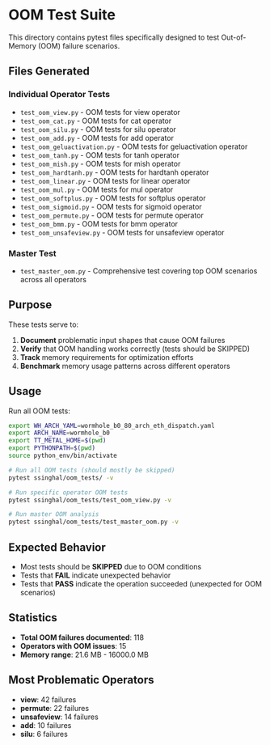 # OOM Test Suite

This directory contains pytest files specifically designed to test Out-of-Memory (OOM) failure scenarios.

## Files Generated

### Individual Operator Tests
- `test_oom_view.py` - OOM tests for view operator
- `test_oom_cat.py` - OOM tests for cat operator
- `test_oom_silu.py` - OOM tests for silu operator
- `test_oom_add.py` - OOM tests for add operator
- `test_oom_geluactivation.py` - OOM tests for geluactivation operator
- `test_oom_tanh.py` - OOM tests for tanh operator
- `test_oom_mish.py` - OOM tests for mish operator
- `test_oom_hardtanh.py` - OOM tests for hardtanh operator
- `test_oom_linear.py` - OOM tests for linear operator
- `test_oom_mul.py` - OOM tests for mul operator
- `test_oom_softplus.py` - OOM tests for softplus operator
- `test_oom_sigmoid.py` - OOM tests for sigmoid operator
- `test_oom_permute.py` - OOM tests for permute operator
- `test_oom_bmm.py` - OOM tests for bmm operator
- `test_oom_unsafeview.py` - OOM tests for unsafeview operator

### Master Test
- `test_master_oom.py` - Comprehensive test covering top OOM scenarios across all operators

## Purpose

These tests serve to:

1. **Document** problematic input shapes that cause OOM failures
2. **Verify** that OOM handling works correctly (tests should be SKIPPED)
3. **Track** memory requirements for optimization efforts
4. **Benchmark** memory usage patterns across different operators

## Usage

Run all OOM tests:
```bash
export WH_ARCH_YAML=wormhole_b0_80_arch_eth_dispatch.yaml
export ARCH_NAME=wormhole_b0
export TT_METAL_HOME=$(pwd)
export PYTHONPATH=$(pwd)
source python_env/bin/activate

# Run all OOM tests (should mostly be skipped)
pytest ssinghal/oom_tests/ -v

# Run specific operator OOM tests
pytest ssinghal/oom_tests/test_oom_view.py -v

# Run master OOM analysis
pytest ssinghal/oom_tests/test_master_oom.py -v
```

## Expected Behavior

- Most tests should be **SKIPPED** due to OOM conditions
- Tests that **FAIL** indicate unexpected behavior
- Tests that **PASS** indicate the operation succeeded (unexpected for OOM scenarios)

## Statistics

- **Total OOM failures documented**: 118
- **Operators with OOM issues**: 15
- **Memory range**: 21.6 MB - 16000.0 MB

## Most Problematic Operators

- **view**: 42 failures
- **permute**: 22 failures
- **unsafeview**: 14 failures
- **add**: 10 failures
- **silu**: 6 failures
